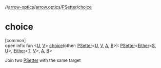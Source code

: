 //[arrow-optics](../../../index.md)/[arrow.optics](../index.md)/[PSetter](index.md)/[choice](choice.md)

# choice

[common]\
open infix fun &lt;[U](choice.md), [V](choice.md)&gt; [choice](choice.md)(other: [PSetter](index.md)&lt;[U](choice.md), [V](choice.md), [A](index.md), [B](index.md)&gt;): [PSetter](index.md)&lt;[Either](../../../../arrow-core/arrow-core/arrow.core/-either/index.md)&lt;[S](index.md), [U](choice.md)&gt;, [Either](../../../../arrow-core/arrow-core/arrow.core/-either/index.md)&lt;[T](index.md), [V](choice.md)&gt;, [A](index.md), [B](index.md)&gt;

Join two [PSetter](index.md) with the same target
